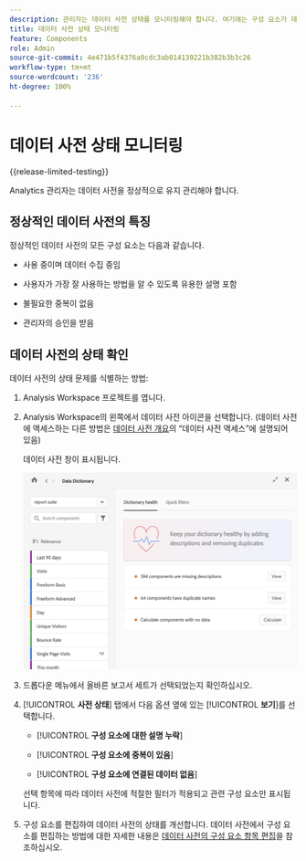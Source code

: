 ```yaml
---
description: 관리자는 데이터 사전 상태를 모니터링해야 합니다. 여기에는 구성 요소가 데이터를 수집하고 있는지, 승인되었는지, 설명이 포함되어 있는지, 중복이 없는지 여부가 포함됩니다.
title: 데이터 사전 상태 모니터링
feature: Components
role: Admin
source-git-commit: 4e471b5f4376a9cdc3ab014139221b382b3b3c26
workflow-type: tm+mt
source-wordcount: '236'
ht-degree: 100%

---
```


# 데이터 사전 상태 모니터링

{{release-limited-testing}}

Analytics 관리자는 데이터 사전을 정상적으로 유지 관리해야 합니다.

## 정상적인 데이터 사전의 특징

정상적인 데이터 사전의 모든 구성 요소는 다음과 같습니다.

* 사용 중이며 데이터 수집 중임

* 사용자가 가장 잘 사용하는 방법을 알 수 있도록 유용한 설명 포함

* 불필요한 중복이 없음

* 관리자의 승인을 받음

## 데이터 사전의 상태 확인

데이터 사전의 상태 문제를 식별하는 방법:

1. Analysis Workspace 프로젝트를 엽니다.

1. Analysis Workspace의 왼쪽에서 데이터 사전 아이콘을 선택합니다. (데이터 사전에 액세스하는 다른 방법은 [데이터 사전 개요](/help/analyze/analysis-workspace/components/data-dictionary/data-dictionary-overview.md)의 “데이터 사전 액세스”에 설명되어 있음)

   데이터 사전 창이 표시됩니다.

   ![데이터 사전 관리자 보기](assets/data-dictionary-admin.png)

1. 드롭다운 메뉴에서 올바른 보고서 세트가 선택되었는지 확인하십시오.

1. [!UICONTROL **사전 상태**] 탭에서 다음 옵션 옆에 있는 [!UICONTROL **보기**]&#x200B;를 선택합니다.

   * [!UICONTROL **구성 요소에 대한 설명 누락**]

   * [!UICONTROL **구성 요소에 중복이 있음**]

   * [!UICONTROL **구성 요소에 연결된 데이터 없음**]

   선택 항목에 따라 데이터 사전에 적절한 필터가 적용되고 관련 구성 요소만 표시됩니다.

1. 구성 요소를 편집하여 데이터 사전의 상태를 개선합니다. 데이터 사전에서 구성 요소를 편집하는 방법에 대한 자세한 내용은 [데이터 사전의 구성 요소 항목 편집](/help/analyze/analysis-workspace/components/data-dictionary/edit-entries-data-dictionary.md)을 참조하십시오.